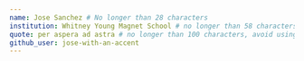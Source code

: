 ```yaml
---
name: Jose Sanchez # No longer than 28 characters  
institution: Whitney Young Magnet School # no longer than 58 characters  
quote: per aspera ad astra # no longer than 100 characters, avoid using quotes(") to guarantee the format remains the same.  
github_user: jose-with-an-accent  
---
```


